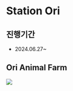 # Station Ori
## 진행기간
- 2024.06.27~


## Ori Animal Farm
<a href="https://github.com/devxb/gitanimals">
  <img src="https://render.gitanimals.org/farms/starht"/>
</a>
